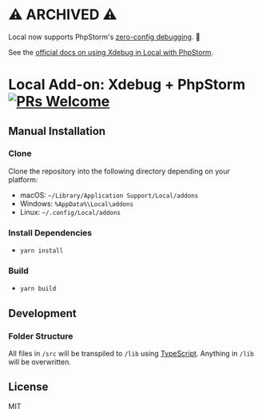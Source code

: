 # ⚠️ ARCHIVED ⚠️

Local now supports PhpStorm's [zero-config debugging](https://www.jetbrains.com/help/phpstorm/zero-configuration-debugging.html). 🎉

See the [official docs on using Xdebug in Local with PhpStorm](https://localwp.com/help-docs/local-features/use-xdebug-in-local-with-phpstorm/).

# Local Add-on: Xdebug + PhpStorm [![PRs Welcome](https://img.shields.io/badge/PRs-welcome-brightgreen.svg)](https://github.com/getflywheel/local-addon-volumes/pulls/)

## Manual Installation

### Clone

Clone the repository into the following directory depending on your platform:

- macOS: `~/Library/Application Support/Local/addons`
- Windows: `%AppData%\Local\addons`
- Linux: `~/.config/Local/addons`

### Install Dependencies
- `yarn install`

### Build
- `yarn build`

## Development

### Folder Structure
All files in `/src` will be transpiled to `/lib` using [TypeScript](http://www.typescriptlang.org/). Anything in `/lib` will be overwritten.

## License

MIT
